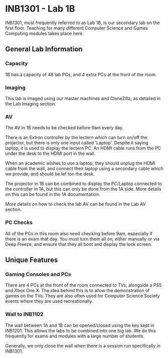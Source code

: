 # INB1301 - Lab 1B

INB1301, most frequently referred to as Lab 1B, is our secondary lab on the first floor. Teaching for many different Computer Science
and Games Computing modules takes place here.

## General Lab Information

### Capacity
1B has a capacity of 48 lab PCs, and 4 extra PCs at the front of the room.

### Imaging
This lab is imaged using our master machines and CloneZilla, as detailed in the Lab Imaging section.

### AV
The AV in 1B needs to be checked before 9am every day.

There is an Extron controller by the lectern which can turn on/off the projector, but there is only one input called
'Laptop'. Despite it saying laptop, it is used to display the lectern PC. An HDMI cable runs from the PC under the desk
to the HDMI port in the wall. 

When an academic wishes to use a laptop, they should unplug the HDMI cable from the wall, 
and connect their laptop using a secondary cable which we provide, and should be lef ton the desk.

The projector in 1B can be combined to display the PC/Laptop connected to the controller in 1A, but this can only be
done from the 1A side. More details on this can be found in the 1A documentation.

More details on how to check the lab AV can be found in the Lab AV section.

### PC Checks
All of the PCs in this room also need checking before 9am, especially if there is an exam that day. You must turn them
all on, either manually or via Deep Freeze, and ensure that they all boot and display the lock screen.

## Unique Features

### Gaming Consoles and PCs
There are 4 PCs at the front of the room connected to TVs, alongside a PS5 and Xbox One X. The idea behind this is to
allow the demonstration of games on the TVs. They are also often used for Computer Science Society events where they
are used recreationally.

### Wall to INB1102
The wall between 1A and 1B can be opened/closed using the key kept in INB1201. This allows the labs to be combined into
one big lab. We do this frequently for exams and modules with a large number of students.

Generally, we only close the wall when there is a session run specifically in INB1301.